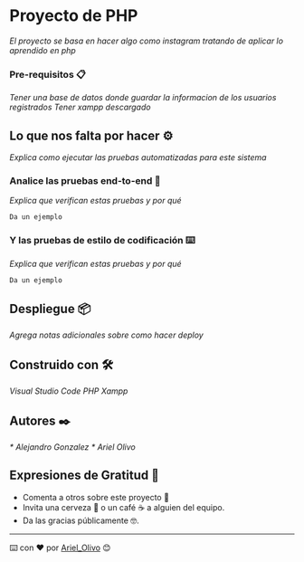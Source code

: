 # Proyecto de PHP

_El proyecto se basa en hacer algo como instagram tratando de aplicar lo aprendido en php_

### Pre-requisitos 📋

_Tener una base de datos donde guardar la informacion de los usuarios registrados_
_Tener xampp descargado_

## Lo que nos falta por hacer ⚙️

_Explica como ejecutar las pruebas automatizadas para este sistema_

### Analice las pruebas end-to-end 🔩

_Explica que verifican estas pruebas y por qué_

```
Da un ejemplo
```

### Y las pruebas de estilo de codificación ⌨️

_Explica que verifican estas pruebas y por qué_

```
Da un ejemplo
```

## Despliegue 📦

_Agrega notas adicionales sobre como hacer deploy_

## Construido con 🛠️

_Visual Studio Code_
_PHP_
_Xampp_


## Autores ✒️

_* Alejandro Gonzalez_
_* Ariel Olivo_


## Expresiones de Gratitud 🎁

* Comenta a otros sobre este proyecto 📢
* Invita una cerveza 🍺 o un café ☕ a alguien del equipo. 
* Da las gracias públicamente 🤓.




---
⌨️ con ❤️ por [Ariel_Olivo](https://github.com/arielolivo) 😊

